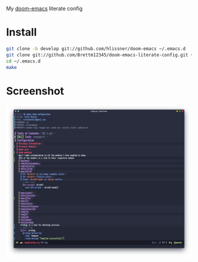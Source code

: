 My [doom-emacs](https://github.com/hlissner/doom-emacs) literate config

# Install

```bash
git clone -b develop git://github.com/hlissner/doom-emacs ~/.emacs.d
git clone git://github.com/Brettm12345/doom-emacs-literate-config.git ~/.config/doom
cd ~/.emacs.d
make
```

# Screenshot

<p align="center">
    <img
    src="https://github.com/Brettm12345/doom-emacs-literate-config/blob/master/screenshots/screenshot.png"
    alt="Doom Emacs" />
</p>
